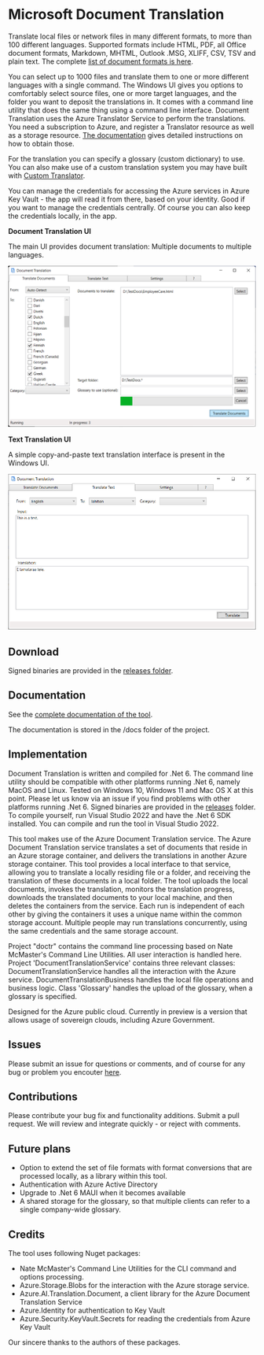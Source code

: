# Microsoft Document Translation

Translate local files or network files in many different formats, to more than 100 different languages.
Supported formats include HTML, PDF, all Office document formats, Markdown, MHTML, Outlook .MSG, XLIFF, CSV, TSV and plain text. 
The complete [list of document formats is here](https://docs.microsoft.com/azure/cognitive-services/translator/document-translation/overview#supported-document-formats).

You can select up to 1000 files and translate them to one or more different languages with a single command.
The Windows UI gives you options to comfortably select source files, one or more target languages, and the folder you want to deposit the translations in.
It comes with a command line utility that does the same thing using a command line interface. 
Document Translation uses the Azure Translator Service to perform the translations. You need a subscription to Azure, and register
a Translator resource as well as a storage resource. [The documentation](https://microsofttranslator.github.io/DocumentTranslation) gives
detailed instructions on how to obtain those. 

For the translation you can specify a glossary (custom dictionary) to use. You can also make use of a custom translation system
you may have built with [Custom Translator](http://customtranslator.ai).

You can manage the credentials for accessing the Azure services in Azure Key Vault - the app will read it from there,
based on your identity. Good if you want to manage the credentials centrally.
Of course you can also keep the credentials locally, in the app. 

**Document Translation  UI**

The main UI provides document translation: Multiple documents to multiple languages.

![Main UI](docs/images/Running.png)


**Text Translation UI**

A simple copy-and-paste text translation interface is present in the Windows UI. 

![Text Translate](docs/images/TextTranslate.png)

## Download

Signed binaries are provided in the [releases folder](https://github.com/microsofttranslator/documenttranslation/releases).

## Documentation

See the [complete documentation of the tool](https://microsofttranslator.github.io/DocumentTranslation).

The documentation is stored in the /docs folder of the project. 

## Implementation

Document Translation is written and compiled for .Net 6. The command line utility should be compatible with other platforms
running .Net 6, namely MacOS and Linux. Tested on Windows 10, Windows 11 and Mac OS X at this point. Please let us know via an issue if you find problems with
other platforms running .Net 6. 
Signed binaries are provided in the [releases](https://github.com/microsofttranslator/documenttranslation/releases) folder.
To compile yourself, run Visual Studio 2022 and have the .Net 6 SDK installed.
You can compile and run the tool in Visual Studio 2022.

This tool makes use of the Azure Document Translation service. The Azure Document Translation service translates
a set of documents that reside in an Azure storage container, and delivers the translations in another Azure storage
container. This tool provides a local interface to that service, allowing you to translate a locally residing file
or a folder, and receiving the translation of these documents in a local folder.
The tool uploads the local documents, invokes the translation, monitors the translation progress,
downloads the translated documents to your local machine, and then deletes the containers from the service.
Each run is independent of each other by giving the containers it uses a unique name within the common storage account.
Multiple people may run translations concurrently, using the same credentials and the same storage account.

Project "doctr" contains the command line processing based on Nate McMaster's Command Line Utilities. All user interaction
is handled here.
Project 'DocumentTranslationService' contains three relevant classes: DocumentTranslationService handles all the interaction
with the Azure service.
DocumentTranslationBusiness handles the local file operations and business logic.
Class 'Glossary' handles the upload of the glossary, when a glossary is specified.

Designed for the Azure public cloud. Currently in preview is a version that allows usage of sovereign clouds,
including Azure Government.

## Issues

Please submit an issue for questions or comments, and of course for any bug or problem you encouter
[here](https://github.com/MicrosoftTranslator/DocumentTranslation/issues).

## Contributions
Please contribute your bug fix and functionality additions. Submit a pull request. We will review and integrate
quickly - or reject with comments.

## Future plans

- Option to extend the set of file formats with format conversions that are processed locally, as a library within this tool.
- Authentication with Azure Active Directory
- Upgrade to .Net 6 MAUI when it becomes available
- A shared storage for the glossary, so that multiple clients can refer to a
single company-wide glossary. 


## Credits
The tool uses following Nuget packages:
- Nate McMaster's Command Line Utilities for the CLI command and options processing. 
- Azure.Storage.Blobs for the interaction with the Azure storage service. 
- Azure.AI.Translation.Document, a client library for the Azure Document Translation Service
- Azure.Identity for authentication to Key Vault
- Azure.Security.KeyVault.Secrets for reading the credentials from Azure Key Vault

Our sincere thanks to the authors of these packages.
